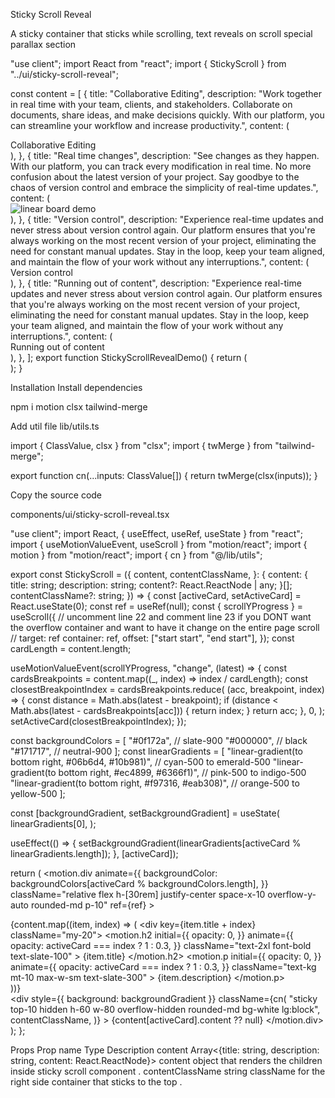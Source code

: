 Sticky Scroll Reveal

A sticky container that sticks while scrolling, text reveals on scroll
special
parallax
section

"use client";
import React from "react";
import { StickyScroll } from "../ui/sticky-scroll-reveal";
 
 
const content = [
  {
    title: "Collaborative Editing",
    description:
      "Work together in real time with your team, clients, and stakeholders. Collaborate on documents, share ideas, and make decisions quickly. With our platform, you can streamline your workflow and increase productivity.",
    content: (
      <div className="flex h-full w-full items-center justify-center bg-[linear-gradient(to_bottom_right,var(--cyan-500),var(--emerald-500))] text-white">
        Collaborative Editing
      </div>
    ),
  },
  {
    title: "Real time changes",
    description:
      "See changes as they happen. With our platform, you can track every modification in real time. No more confusion about the latest version of your project. Say goodbye to the chaos of version control and embrace the simplicity of real-time updates.",
    content: (
      <div className="flex h-full w-full items-center justify-center text-white">
        <img
          src="/linear.webp"
          width={300}
          height={300}
          className="h-full w-full object-cover"
          alt="linear board demo"
        />
      </div>
    ),
  },
  {
    title: "Version control",
    description:
      "Experience real-time updates and never stress about version control again. Our platform ensures that you're always working on the most recent version of your project, eliminating the need for constant manual updates. Stay in the loop, keep your team aligned, and maintain the flow of your work without any interruptions.",
    content: (
      <div className="flex h-full w-full items-center justify-center bg-[linear-gradient(to_bottom_right,var(--orange-500),var(--yellow-500))] text-white">
        Version control
      </div>
    ),
  },
  {
    title: "Running out of content",
    description:
      "Experience real-time updates and never stress about version control again. Our platform ensures that you're always working on the most recent version of your project, eliminating the need for constant manual updates. Stay in the loop, keep your team aligned, and maintain the flow of your work without any interruptions.",
    content: (
      <div className="flex h-full w-full items-center justify-center bg-[linear-gradient(to_bottom_right,var(--cyan-500),var(--emerald-500))] text-white">
        Running out of content
      </div>
    ),
  },
];
export function StickyScrollRevealDemo() {
  return (
    <div className="w-full py-4">
      <StickyScroll content={content} />
    </div>
  );
}

Installation
Install dependencies

npm i motion clsx tailwind-merge

Add util file
lib/utils.ts

import { ClassValue, clsx } from "clsx";
import { twMerge } from "tailwind-merge";
 
export function cn(...inputs: ClassValue[]) {
  return twMerge(clsx(inputs));
}

Copy the source code

components/ui/sticky-scroll-reveal.tsx

"use client";
import React, { useEffect, useRef, useState } from "react";
import { useMotionValueEvent, useScroll } from "motion/react";
import { motion } from "motion/react";
import { cn } from "@/lib/utils";
 
export const StickyScroll = ({
  content,
  contentClassName,
}: {
  content: {
    title: string;
    description: string;
    content?: React.ReactNode | any;
  }[];
  contentClassName?: string;
}) => {
  const [activeCard, setActiveCard] = React.useState(0);
  const ref = useRef<any>(null);
  const { scrollYProgress } = useScroll({
    // uncomment line 22 and comment line 23 if you DONT want the overflow container and want to have it change on the entire page scroll
    // target: ref
    container: ref,
    offset: ["start start", "end start"],
  });
  const cardLength = content.length;
 
  useMotionValueEvent(scrollYProgress, "change", (latest) => {
    const cardsBreakpoints = content.map((_, index) => index / cardLength);
    const closestBreakpointIndex = cardsBreakpoints.reduce(
      (acc, breakpoint, index) => {
        const distance = Math.abs(latest - breakpoint);
        if (distance < Math.abs(latest - cardsBreakpoints[acc])) {
          return index;
        }
        return acc;
      },
      0,
    );
    setActiveCard(closestBreakpointIndex);
  });
 
  const backgroundColors = [
    "#0f172a", // slate-900
    "#000000", // black
    "#171717", // neutral-900
  ];
  const linearGradients = [
    "linear-gradient(to bottom right, #06b6d4, #10b981)", // cyan-500 to emerald-500
    "linear-gradient(to bottom right, #ec4899, #6366f1)", // pink-500 to indigo-500
    "linear-gradient(to bottom right, #f97316, #eab308)", // orange-500 to yellow-500
  ];
 
  const [backgroundGradient, setBackgroundGradient] = useState(
    linearGradients[0],
  );
 
  useEffect(() => {
    setBackgroundGradient(linearGradients[activeCard % linearGradients.length]);
  }, [activeCard]);
 
  return (
    <motion.div
      animate={{
        backgroundColor: backgroundColors[activeCard % backgroundColors.length],
      }}
      className="relative flex h-[30rem] justify-center space-x-10 overflow-y-auto rounded-md p-10"
      ref={ref}
    >
      <div className="div relative flex items-start px-4">
        <div className="max-w-2xl">
          {content.map((item, index) => (
            <div key={item.title + index} className="my-20">
              <motion.h2
                initial={{
                  opacity: 0,
                }}
                animate={{
                  opacity: activeCard === index ? 1 : 0.3,
                }}
                className="text-2xl font-bold text-slate-100"
              >
                {item.title}
              </motion.h2>
              <motion.p
                initial={{
                  opacity: 0,
                }}
                animate={{
                  opacity: activeCard === index ? 1 : 0.3,
                }}
                className="text-kg mt-10 max-w-sm text-slate-300"
              >
                {item.description}
              </motion.p>
            </div>
          ))}
          <div className="h-40" />
        </div>
      </div>
      <div
        style={{ background: backgroundGradient }}
        className={cn(
          "sticky top-10 hidden h-60 w-80 overflow-hidden rounded-md bg-white lg:block",
          contentClassName,
        )}
      >
        {content[activeCard].content ?? null}
      </div>
    </motion.div>
  );
};

Props
Prop name	Type	Description
content	Array<{title: string, description: string, content: React.ReactNode}>	content object that renders the children inside sticky scroll component .
contentClassName	string	className for the right side container that sticks to the top .